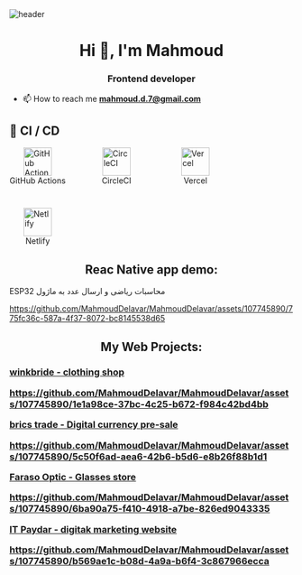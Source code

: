 <img src='https://user-images.githubusercontent.com/80781196/190216139-7697aa5a-c9a0-4bd6-80bf-3aca76a2e1c8.gif' alt='header' />

<h1 align="center">Hi 👋, I'm Mahmoud</h1>
<h3 align="center">Frontend developer</h3>

- 📫 How to reach me **mahmoud.d.7@gmail.com**

## 🚀 CI / CD

<div align="left" style="display: flex; flex-wrap: wrap; gap: 40px; align-items: center; justify-content: flex-start;">

  <div style="display: flex; flex-direction: column; align-items: center; width: 100px;">
    <img src="https://cdn.icon-icons.com/icons2/2699/PNG/512/github_logo_icon_169097.png" width="50" alt="GitHub Actions" />
    <span>GitHub Actions</span>
  </div>

  <div style="display: flex; flex-direction: column; align-items: center; width: 100px;">
    <img src="https://upload.wikimedia.org/wikipedia/commons/thumb/9/94/CircleCI_logo.svg/768px-CircleCI_logo.svg.png" width="50" alt="CircleCI" />
    <span>CircleCI</span>
  </div>

  <div style="display: flex; flex-direction: column; align-items: center; width: 100px;">
    <img src="https://avatars.githubusercontent.com/u/310097?s=280&v=4" width="50" alt="Vercel" />
    <span>Vercel</span>
  </div>

  <div style="display: flex; flex-direction: column; align-items: center; width: 100px;">
    <img src="https://seeklogo.com/images/N/netlify-logo-758722CDF4-seeklogo.com.png" width="50" alt="Netlify" />
    <span>Netlify</span>
  </div>

</div>

 <h2 align="center">Reac Native app demo:</h2>
 <p>  ESP32 محاسبات ریاضی  و ارسال عدد به ماژول   </p>
 
 https://github.com/MahmoudDelavar/MahmoudDelavar/assets/107745890/775fc36c-587a-4f37-8072-bc8145538d65

 
 <h2 align="center">My Web Projects:</h2>
 
  <a href='https://winkbride.ir' target="_blank" rel="noreferrer" ><h3 align='left'>winkbride - clothing shop </a>

  https://github.com/MahmoudDelavar/MahmoudDelavar/assets/107745890/1e1a98ce-37bc-4c25-b672-f984c42bd4bb

 <a href='https://bricstrade.net' target="_blank" rel="noreferrer" > brics trade - Digital currency pre-sale</a>
 
 https://github.com/MahmoudDelavar/MahmoudDelavar/assets/107745890/5c50f6ad-aea6-42b6-b5d6-e8b26f88b1d1


 <a href='https://www.farasoooptic.ir' target="_blank" rel="noreferrer" >Faraso Optic - Glasses store </a>
 
 https://github.com/MahmoudDelavar/MahmoudDelavar/assets/107745890/6ba90a75-f410-4918-a7be-826ed9043335

 <a href='https://www.itpaydar.com' target="_blank" rel="noreferrer" >IT Paydar - digitak marketing website </a>
 
 https://github.com/MahmoudDelavar/MahmoudDelavar/assets/107745890/b569ae1c-b08d-4a9a-b6f4-3c867966ecca
